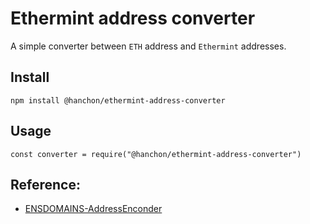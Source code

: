 # Ethermint address converter

A simple converter between `ETH` address and `Ethermint` addresses.

## Install

```
npm install @hanchon/ethermint-address-converter
```

## Usage

```
const converter = require("@hanchon/ethermint-address-converter")
```


## Reference:
- [ENSDOMAINS-AddressEnconder](https://github.com/ensdomains/address-encoder)
